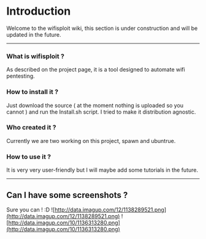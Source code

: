 # Introduction #
Welcome to the wifisploit wiki, this section is under construction and will be updated in the future.

---

### What is wifisploit ? ###
As described on the project page, it is a tool designed to automate wifi pentesting.
### How to install it ? ###
Just download the source ( at the moment nothing is uploaded so you cannot ) and run the Install.sh script. I tried to make it distribution agnostic.
### Who created it ? ###
Currently we are two working on this project, spawn and ubuntrue.
### How to use it ? ###
It is very very user-friendly but I will maybe add some tutorials in the future.

---

## Can I have some screenshots ? ##
Sure you can ! :D
![http://data.imagup.com/12/1138289521.png](http://data.imagup.com/12/1138289521.png)
![http://data.imagup.com/10/1136313280.png](http://data.imagup.com/10/1136313280.png)